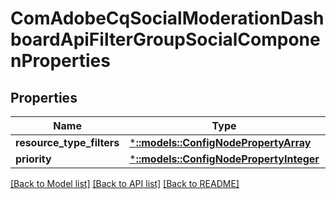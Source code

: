 # ComAdobeCqSocialModerationDashboardApiFilterGroupSocialComponenProperties

## Properties
Name | Type | Description | Notes
------------ | ------------- | ------------- | -------------
**resource_type_filters** | [***::models::ConfigNodePropertyArray**](configNodePropertyArray.md) |  | [optional] 
**priority** | [***::models::ConfigNodePropertyInteger**](configNodePropertyInteger.md) |  | [optional] 

[[Back to Model list]](../README.md#documentation-for-models) [[Back to API list]](../README.md#documentation-for-api-endpoints) [[Back to README]](../README.md)



